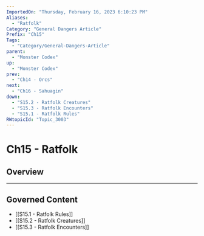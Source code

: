 ```yaml
---
ImportedOn: "Thursday, February 16, 2023 6:10:23 PM"
Aliases:
  - "Ratfolk"
Category: "General Dangers Article"
Prefix: "Ch15"
Tags:
  - "Category/General-Dangers-Article"
parent:
  - "Monster Codex"
up:
  - "Monster Codex"
prev:
  - "Ch14 - Orcs"
next:
  - "Ch16 - Sahuagin"
down:
  - "S15.2 - Ratfolk Creatures"
  - "S15.3 - Ratfolk Encounters"
  - "S15.1 - Ratfolk Rules"
RWtopicId: "Topic_3003"
---
```

# Ch15 - Ratfolk
## Overview
---
## Governed Content
- [[S15.1 - Ratfolk Rules]]
- [[S15.2 - Ratfolk Creatures]]
- [[S15.3 - Ratfolk Encounters]]

